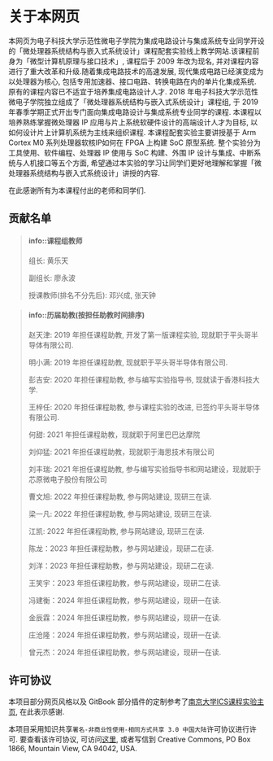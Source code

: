 # 关于本网页

本网页为电子科技大学示范性微电子学院为集成电路设计与集成系统专业同学开设的「微处理器系统结构与嵌入式系统设计」课程配套实验线上教学网站.该课程前身为「微型计算机原理与接口技术」, 课程后于 2009 年改为现名, 并对课程内容进行了重大改革和升级.随着集成电路技术的高速发展, 现代集成电路已经演变成为以处理器为核心, 包括专用加速器、接口电路、转换电路在内的单片化集成系统. 原有的课程内容已不适宜于培养集成电路设计人才. 2018 年电子科技大学示范性微电子学院独立组成了「微处理器系统结构与嵌入式系统设计」课程组, 于 2019 年春季学期正式开出专门面向集成电路设计与集成系统专业同学的课程. 本课程以培养熟练掌握微处理器 IP 应用与片上系统软硬件设计的高端设计人才为目标, 以如何设计片上计算机系统为主线来组织课程. 本课程配套实验主要讲授基于 Arm Cortex M0 系列处理器软核IP如何在 FPGA 上构建 SoC 原型系统. 整个实验分为工具使用、软件编程、处理器 IP 使用与 SoC 构建、外围 IP 设计与集成、中断系统与人机接口等五个方面, 希望通过本实验的学习让同学们更好地理解和掌握「微处理器系统结构与嵌入式系统设计」讲授的内容. 

在此感谢所有为本课程付出的老师和同学们.

## 贡献名单

> #### info::课程组教师
>
> 组长: 黄乐天
>
> 副组长: 廖永波
>
> 授课教师(排名不分先后): 邓兴成, 张天钟
>

<!--  -->
> #### info::历届助教(按担任助教时间排序)
>
> 赵天津: 2019 年担任课程助教, 开发了第一版课程实验, 现就职于平头哥半导体有限公司.
>
> 明小满: 2019 年担任课程助教, 现就职于平头哥半导体有限公司.
>
> 彭吉安: 2020 年担任课程助教, 参与编写实验指导书, 现就读于香港科技大学.
>
> 王梓任: 2020 年担任课程助教, 参与课程实验的改进,  已签约平头哥半导体有限公司.
>
> 何甜: 2021 年担任课程助教，现就职于阿里巴巴达摩院
>
> 刘仰猛: 2021 年担任课程助教，现就职于海思技术有限公司
>
> 刘丰瑞: 2021 年担任课程助教, 参与编写实验指导书和网站建设，现就职于芯原微电子股份有限公司
>
> 曹文旭: 2022 年担任课程助教, 参与网站建设, 现研三在读.
>
> 梁一凡: 2022 年担任课程助教, 参与网站建设, 现研三在读.
>
> 江凯: 2022 年担任课程助教, 参与网站建设, 现研三在读.
>
> 陈龙：2023 年担任课程助教，参与网站建设，现研二在读.
>
> 刘洋：2023 年担任课程助教，参与网站建设，现研二在读.
>
> 王笑宇：2023 年担任课程助教，参与网站建设，现研二在读.
>
> 冯建衡：2024 年担任课程助教，参与网站建设，现研一在读.
>
> 金辰霖：2024 年担任课程助教，参与网站建设，现研一在读.
>
> 庄沧隆：2024 年担任课程助教，参与网站建设，现研一在读.
>
> 曾元杰：2024 年担任课程助教，参与网站建设，现研一在读.


## 许可协议

本项目部分网页风格以及 GitBook 部分插件的定制参考了[南京大学ICS课程实验主页](https://nju-projectn.github.io/ics-pa-gitbook/ics2021/index.html), 在此表示感谢.

本项目采用知识共享``署名-非商业性使用-相同方式共享 3.0 中国大陆``许可协议进行许可. 要查看该许可协议, 
可访问[这里](https://creativecommons.org/licenses/by-nc-sa/3.0/cn/), 或者写信到 Creative Commons, PO Box 1866, Mountain View, CA 94042, USA.
